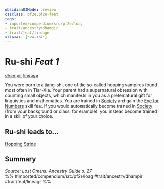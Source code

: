 ```yaml
---
obsidianUIMode: preview
cssclass: pf2e,pf2e-feat
tags:
- imported/compendium/src/pf2e/loag
- trait/ancestry/dhampir
- trait/feat/lineage
aliases: ["Ru-shi"]
---
```

# Ru-shi  *Feat 1*  
[dhampir](dhampir-b1.md)  [lineage](lineage-apg.md)  


You were born to a jiang-shi, one of the so-called hopping vampires found most often in Tian-Xia. Your parent had a supernatural obsession with counting small objects, which manifests in you as a preternatural gift for linguistics and mathematics. You are trained in [Society](../skills.md#Society) and gain the [Eye for Numbers](eye-for-numbers-apg.md) skill feat. If you would automatically become trained in [Society](../skills.md#Society) (from your background or class, for example), you instead become trained in a skill of your choice.

## Ru-shi leads to...

[Hopping Stride](hopping-stride-loag.md)

## Summary

*Source: Lost Omens: Ancestry Guide p. 27*  
%% #imported/compendium/src/pf2e/loag #trait/ancestry/dhampir #trait/feat/lineage %%